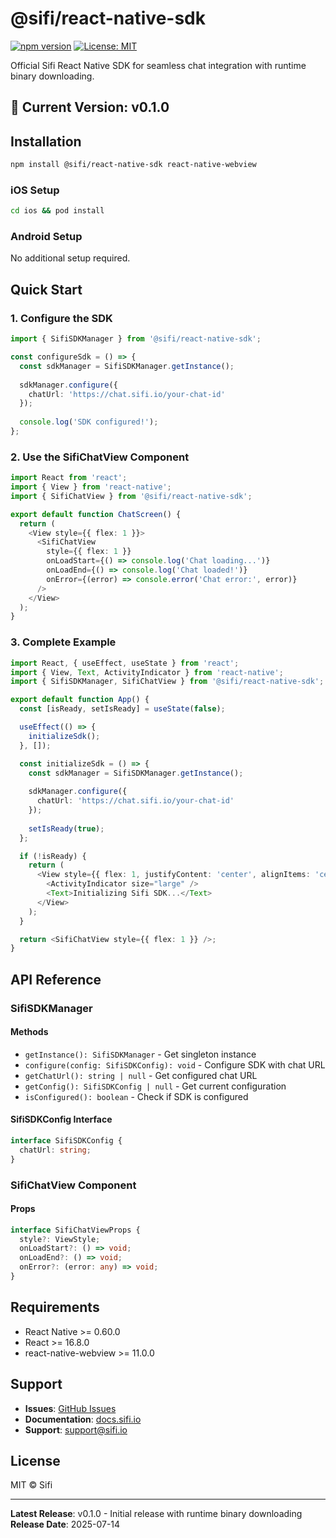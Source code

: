 # @sifi/react-native-sdk

[![npm version](https://badge.fury.io/js/@sifi%2Freact-native-sdk.svg)](https://www.npmjs.com/package/@sifi/react-native-sdk)
[![License: MIT](https://img.shields.io/badge/License-MIT-yellow.svg)](https://opensource.org/licenses/MIT)

Official Sifi React Native SDK for seamless chat integration with runtime binary downloading.

## 📱 Current Version: v0.1.0

## Installation

```bash
npm install @sifi/react-native-sdk react-native-webview
```

### iOS Setup

```bash
cd ios && pod install
```

### Android Setup

No additional setup required.

## Quick Start

### 1. Configure the SDK

```typescript
import { SifiSDKManager } from '@sifi/react-native-sdk';

const configureSdk = () => {
  const sdkManager = SifiSDKManager.getInstance();
  
  sdkManager.configure({
    chatUrl: 'https://chat.sifi.io/your-chat-id'
  });
  
  console.log('SDK configured!');
};
```

### 2. Use the SifiChatView Component

```typescript
import React from 'react';
import { View } from 'react-native';
import { SifiChatView } from '@sifi/react-native-sdk';

export default function ChatScreen() {
  return (
    <View style={{ flex: 1 }}>
      <SifiChatView
        style={{ flex: 1 }}
        onLoadStart={() => console.log('Chat loading...')}
        onLoadEnd={() => console.log('Chat loaded!')}
        onError={(error) => console.error('Chat error:', error)}
      />
    </View>
  );
}
```

### 3. Complete Example

```typescript
import React, { useEffect, useState } from 'react';
import { View, Text, ActivityIndicator } from 'react-native';
import { SifiSDKManager, SifiChatView } from '@sifi/react-native-sdk';

export default function App() {
  const [isReady, setIsReady] = useState(false);

  useEffect(() => {
    initializeSdk();
  }, []);

  const initializeSdk = () => {
    const sdkManager = SifiSDKManager.getInstance();
    
    sdkManager.configure({
      chatUrl: 'https://chat.sifi.io/your-chat-id'
    });
    
    setIsReady(true);
  };

  if (!isReady) {
    return (
      <View style={{ flex: 1, justifyContent: 'center', alignItems: 'center' }}>
        <ActivityIndicator size="large" />
        <Text>Initializing Sifi SDK...</Text>
      </View>
    );
  }

  return <SifiChatView style={{ flex: 1 }} />;
}
```

## API Reference

### SifiSDKManager

#### Methods

- `getInstance(): SifiSDKManager` - Get singleton instance
- `configure(config: SifiSDKConfig): void` - Configure SDK with chat URL
- `getChatUrl(): string | null` - Get configured chat URL
- `getConfig(): SifiSDKConfig | null` - Get current configuration
- `isConfigured(): boolean` - Check if SDK is configured

#### SifiSDKConfig Interface

```typescript
interface SifiSDKConfig {
  chatUrl: string;
}
```

### SifiChatView Component

#### Props

```typescript
interface SifiChatViewProps {
  style?: ViewStyle;
  onLoadStart?: () => void;
  onLoadEnd?: () => void;
  onError?: (error: any) => void;
}
```

## Requirements

- React Native >= 0.60.0
- React >= 16.8.0
- react-native-webview >= 11.0.0

## Support

- **Issues**: [GitHub Issues](https://github.com/sarj-ai/sifi-sdk-react-native/issues)
- **Documentation**: [docs.sifi.io](https://docs.sifi.io)
- **Support**: support@sifi.io

## License

MIT © Sifi

---

**Latest Release**: v0.1.0 - Initial release with runtime binary downloading  
**Release Date**: 2025-07-14
